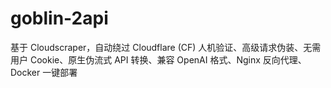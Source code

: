 # goblin-2api
基于 Cloudscraper，自动绕过 Cloudflare (CF) 人机验证、高级请求伪装、无需用户 Cookie、原生伪流式 API 转换、兼容 OpenAI 格式、Nginx 反向代理、Docker 一键部署

